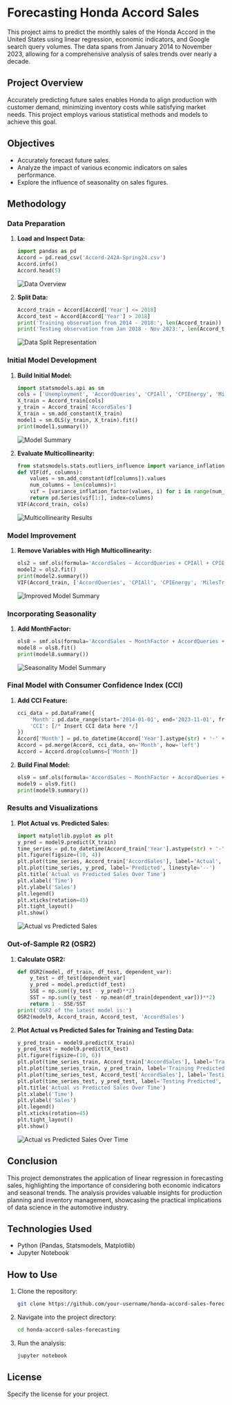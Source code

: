 # Forecasting Honda Accord Sales

This project aims to predict the monthly sales of the Honda Accord in the United States using linear regression, economic indicators, and Google search query volumes. The data spans from January 2014 to November 2023, allowing for a comprehensive analysis of sales trends over nearly a decade.

## Project Overview

Accurately predicting future sales enables Honda to align production with customer demand, minimizing inventory costs while satisfying market needs. This project employs various statistical methods and models to achieve this goal.

## Objectives

- Accurately forecast future sales.
- Analyze the impact of various economic indicators on sales performance.
- Explore the influence of seasonality on sales figures.

## Methodology

### Data Preparation

1. **Load and Inspect Data:**
    ```python
    import pandas as pd
    Accord = pd.read_csv('Accord-242A-Spring24.csv')
    Accord.info()
    Accord.head(5)
    ```
    ![Data Overview](images/data_overview.png) <!-- Replace with actual path to your image -->

2. **Split Data:**
    ```python
    Accord_train = Accord[Accord['Year'] <= 2018]
    Accord_test = Accord[Accord['Year'] > 2018]
    print('Training observation from 2014 - 2018:', len(Accord_train))
    print('Testing observation from Jan 2018 - Nov 2023:', len(Accord_test))
    ```
    ![Data Split Representation](images/data_split.png) <!-- Replace with actual path to your image -->
   
### Initial Model Development

1. **Build Initial Model:**
    ```python
    import statsmodels.api as sm
    cols = ['Unemployment', 'AccordQueries', 'CPIAll', 'CPIEnergy', 'MilesTraveled']
    X_train = Accord_train[cols]
    y_train = Accord_train['AccordSales']
    X_train = sm.add_constant(X_train)
    model1 = sm.OLS(y_train, X_train).fit()
    print(model1.summary())
    ```
    ![Model Summary](images/model_summary.png) <!-- Replace with actual path to your image -->

2. **Evaluate Multicollinearity:**
    ```python
    from statsmodels.stats.outliers_influence import variance_inflation_factor
    def VIF(df, columns):
        values = sm.add_constant(df[columns]).values
        num_columns = len(columns)+1
        vif = [variance_inflation_factor(values, i) for i in range(num_columns)]
        return pd.Series(vif[1:], index=columns)
    VIF(Accord_train, cols)
    ```
    ![Multicollinearity Results](images/model_multicollinearity.png) <!-- Replace with actual path to your image -->
   
### Model Improvement

1. **Remove Variables with High Multicollinearity:**
    ```python
    ols2 = smf.ols(formula='AccordSales ~ AccordQueries + CPIAll + CPIEnergy + MilesTraveled', data=Accord_train)
    model2 = ols2.fit()
    print(model2.summary())
    VIF(Accord_train, ['AccordQueries', 'CPIAll', 'CPIEnergy', 'MilesTraveled'])
    ```
    ![Improved Model Summary](images/improved_model_summary.png) <!-- Replace with actual path to your image -->

### Incorporating Seasonality

1. **Add MonthFactor:**
    ```python
    ols8 = smf.ols(formula='AccordSales ~ MonthFactor + AccordQueries + CPIAll + CPIEnergy', data=Accord_train)
    model8 = ols8.fit()
    print(model8.summary())
    ```
    ![Seasonality Model Summary](images/seasonality_model_summary.png) <!-- Replace with actual path to your image -->

### Final Model with Consumer Confidence Index (CCI)

1. **Add CCI Feature:**
    ```python
    cci_data = pd.DataFrame({
        'Month': pd.date_range(start='2014-01-01', end='2023-11-01', freq='MS'),
        'CCI': [/* Insert CCI data here */]
    })
    Accord['Month'] = pd.to_datetime(Accord['Year'].astype(str) + '-' + Accord['MonthNumeric'].astype(str))
    Accord = pd.merge(Accord, cci_data, on='Month', how='left')
    Accord = Accord.drop(columns=['Month'])
    ```

2. **Build Final Model:**
    ```python
    ols9 = smf.ols(formula='AccordSales ~ MonthFactor + AccordQueries + CPIAll + CPIEnergy + CCI', data=Accord_train)
    model9 = ols9.fit()
    print(model9.summary())
    ```

### Results and Visualizations

1. **Plot Actual vs. Predicted Sales:**
    ```python
    import matplotlib.pyplot as plt
    y_pred = model9.predict(X_train)
    time_series = pd.to_datetime(Accord_train['Year'].astype(str) + '-' + Accord_train['MonthNumeric'].astype(str))
    plt.figure(figsize=(10, 4))
    plt.plot(time_series, Accord_train['AccordSales'], label='Actual', marker='o')
    plt.plot(time_series, y_pred, label='Predicted', linestyle='--')
    plt.title('Actual vs Predicted Sales Over Time')
    plt.xlabel('Time')
    plt.ylabel('Sales')
    plt.legend()
    plt.xticks(rotation=45)
    plt.tight_layout()
    plt.show()
    ```
    ![Actual vs Predicted Sales](images/actual_vs_predicted.png) <!-- Replace with actual path to your image -->

### Out-of-Sample R2 (OSR2)

1. **Calculate OSR2:**
    ```python
    def OSR2(model, df_train, df_test, dependent_var):
        y_test = df_test[dependent_var]
        y_pred = model.predict(df_test)
        SSE = np.sum((y_test - y_pred)**2)
        SST = np.sum((y_test - np.mean(df_train[dependent_var]))**2)
        return 1 - SSE/SST
    print('OSR2 of the latest model is:')
    OSR2(model9, Accord_train, Accord_test, 'AccordSales')
    ```

2. **Plot Actual vs Predicted Sales for Training and Testing Data:**
    ```python
    y_pred_train = model9.predict(X_train)
    y_pred_test = model9.predict(X_test)
    plt.figure(figsize=(10, 6))
    plt.plot(time_series_train, Accord_train['AccordSales'], label='Training Actual', marker='o')
    plt.plot(time_series_train, y_pred_train, label='Training Predicted', linestyle='--')
    plt.plot(time_series_test, Accord_test['AccordSales'], label='Testing Actual', marker='o', color='red')
    plt.plot(time_series_test, y_pred_test, label='Testing Predicted', linestyle='--', color='orange')
    plt.title('Actual vs Predicted Sales Over Time')
    plt.xlabel('Time')
    plt.ylabel('Sales')
    plt.legend()
    plt.xticks(rotation=45)
    plt.tight_layout()
    plt.show()
    ```
    ![Actual vs Predicted Sales Over Time](images/actual_vs_predicted_over_time.png) <!-- Replace with actual path to your image -->

## Conclusion

This project demonstrates the application of linear regression in forecasting sales, highlighting the importance of considering both economic indicators and seasonal trends. The analysis provides valuable insights for production planning and inventory management, showcasing the practical implications of data science in the automotive industry.

## Technologies Used

- Python (Pandas, Statsmodels, Matplotlib)
- Jupyter Notebook

## How to Use

1. Clone the repository:
    ```bash
    git clone https://github.com/your-username/honda-accord-sales-forecasting.git
    ```
2. Navigate into the project directory:
    ```bash
    cd honda-accord-sales-forecasting
    ```
3. Run the analysis:
    ```bash
    jupyter notebook
    ```

## License

Specify the license for your project.
